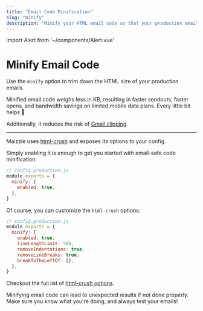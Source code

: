 ```yaml
---
title: "Email Code Minification"
slug: "minify"
description: "Minify your HTML email code so that your production emails weigh even less and you avoid Gmail clipping."
---
```


import Alert from '~/components/Alert.vue'

# Minify Email Code

Use the `minify` option to trim down the HTML size of your production emails. 

Minified email code weighs less in KB, resulting in faster sendouts, faster opens, and bandwidth savings on limited mobile data plans. Every little bit helps 🙂

Additionally, it reduces the risk of [Gmail clipping](https://github.com/hteumeuleu/email-bugs/issues/41).

---

Maizzle uses [html-crush](https://www.npmjs.com/package/html-crush) and exposes its options to your config. 

Simply enabling it is enough to get you started with email-safe code minification:

```js
// config.production.js
module.exports = {
  minify: {
    enabled: true,
  },
}
```

Of course, you can customize the `html-crush` options:

```js
// config.production.js
module.exports = {
  minify: {
    enabled: true,
    lineLengthLimit: 500,
    removeIndentations: true,
    removeLineBreaks: true,
    breakToTheLeftOf: [],
  },
}
```

Checkout the full list of [html-crush options](https://www.npmjs.com/package/html-crush#optional-options-object).

<alert type="warning">Minifying email code can lead to unexpected results if not done properly. Make sure you know what you're doing, and always test your emails!</alert>
